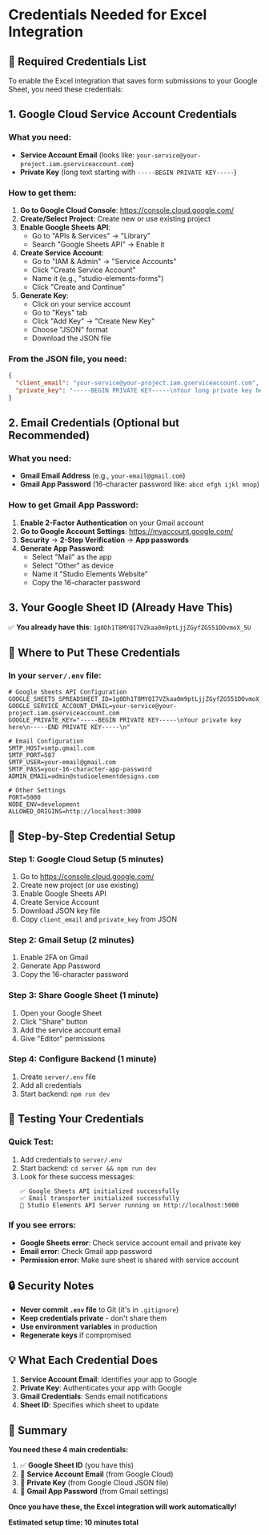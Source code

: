 # Credentials Needed for Excel Integration

## 🔑 **Required Credentials List**

To enable the Excel integration that saves form submissions to your Google Sheet, you need these credentials:

## 1. **Google Cloud Service Account Credentials**

### What you need:
- **Service Account Email** (looks like: `your-service@your-project.iam.gserviceaccount.com`)
- **Private Key** (long text starting with `-----BEGIN PRIVATE KEY-----`)

### How to get them:
1. **Go to Google Cloud Console**: https://console.cloud.google.com/
2. **Create/Select Project**: Create new or use existing project
3. **Enable Google Sheets API**: 
   - Go to "APIs & Services" → "Library"
   - Search "Google Sheets API" → Enable it
4. **Create Service Account**:
   - Go to "IAM & Admin" → "Service Accounts"
   - Click "Create Service Account"
   - Name it (e.g., "studio-elements-forms")
   - Click "Create and Continue"
5. **Generate Key**:
   - Click on your service account
   - Go to "Keys" tab
   - Click "Add Key" → "Create New Key"
   - Choose "JSON" format
   - Download the JSON file

### From the JSON file, you need:
```json
{
  "client_email": "your-service@your-project.iam.gserviceaccount.com",
  "private_key": "-----BEGIN PRIVATE KEY-----\nYour long private key here\n-----END PRIVATE KEY-----\n"
}
```

## 2. **Email Credentials (Optional but Recommended)**

### What you need:
- **Gmail Email Address** (e.g., `your-email@gmail.com`)
- **Gmail App Password** (16-character password like: `abcd efgh ijkl mnop`)

### How to get Gmail App Password:
1. **Enable 2-Factor Authentication** on your Gmail account
2. **Go to Google Account Settings**: https://myaccount.google.com/
3. **Security** → **2-Step Verification** → **App passwords**
4. **Generate App Password**:
   - Select "Mail" as the app
   - Select "Other" as device
   - Name it "Studio Elements Website"
   - Copy the 16-character password

## 3. **Your Google Sheet ID (Already Have This)**

✅ **You already have this**: `1g0Dh1T8MYQI7VZkaa0m9ptLjjZGyfZG551DOvmoX_5U`

## 📝 **Where to Put These Credentials**

### In your `server/.env` file:
```env
# Google Sheets API Configuration
GOOGLE_SHEETS_SPREADSHEET_ID=1g0Dh1T8MYQI7VZkaa0m9ptLjjZGyfZG551DOvmoX_5U
GOOGLE_SERVICE_ACCOUNT_EMAIL=your-service@your-project.iam.gserviceaccount.com
GOOGLE_PRIVATE_KEY="-----BEGIN PRIVATE KEY-----\nYour private key here\n-----END PRIVATE KEY-----\n"

# Email Configuration
SMTP_HOST=smtp.gmail.com
SMTP_PORT=587
SMTP_USER=your-email@gmail.com
SMTP_PASS=your-16-character-app-password
ADMIN_EMAIL=admin@studioelementdesigns.com

# Other Settings
PORT=5000
NODE_ENV=development
ALLOWED_ORIGINS=http://localhost:3000
```

## 🎯 **Step-by-Step Credential Setup**

### Step 1: Google Cloud Setup (5 minutes)
1. Go to https://console.cloud.google.com/
2. Create new project (or use existing)
3. Enable Google Sheets API
4. Create Service Account
5. Download JSON key file
6. Copy `client_email` and `private_key` from JSON

### Step 2: Gmail Setup (2 minutes)
1. Enable 2FA on Gmail
2. Generate App Password
3. Copy the 16-character password

### Step 3: Share Google Sheet (1 minute)
1. Open your Google Sheet
2. Click "Share" button
3. Add the service account email
4. Give "Editor" permissions

### Step 4: Configure Backend (1 minute)
1. Create `server/.env` file
2. Add all credentials
3. Start backend: `npm run dev`

## 🧪 **Testing Your Credentials**

### Quick Test:
1. Add credentials to `server/.env`
2. Start backend: `cd server && npm run dev`
3. Look for these success messages:
   ```
   ✅ Google Sheets API initialized successfully
   ✅ Email transporter initialized successfully
   🚀 Studio Elements API Server running on http://localhost:5000
   ```

### If you see errors:
- **Google Sheets error**: Check service account email and private key
- **Email error**: Check Gmail app password
- **Permission error**: Make sure sheet is shared with service account

## 🔒 **Security Notes**

- **Never commit `.env` file** to Git (it's in `.gitignore`)
- **Keep credentials private** - don't share them
- **Use environment variables** in production
- **Regenerate keys** if compromised

## 💡 **What Each Credential Does**

1. **Service Account Email**: Identifies your app to Google
2. **Private Key**: Authenticates your app with Google
3. **Gmail Credentials**: Sends email notifications
4. **Sheet ID**: Specifies which sheet to update

## 🎯 **Summary**

**You need these 4 main credentials:**
1. ✅ **Google Sheet ID** (you have this)
2. 🔑 **Service Account Email** (from Google Cloud)
3. 🔑 **Private Key** (from Google Cloud JSON file)
4. 🔑 **Gmail App Password** (from Gmail settings)

**Once you have these, the Excel integration will work automatically!**

**Estimated setup time: 10 minutes total**
